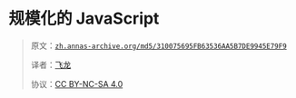 # 规模化的 JavaScript

> 原文：[`zh.annas-archive.org/md5/310075695FB63536AA5B7DE9945E79F9`](https://zh.annas-archive.org/md5/310075695FB63536AA5B7DE9945E79F9)
> 
> 译者：[飞龙](https://github.com/wizardforcel)
> 
> 协议：[CC BY-NC-SA 4.0](http://creativecommons.org/licenses/by-nc-sa/4.0/)